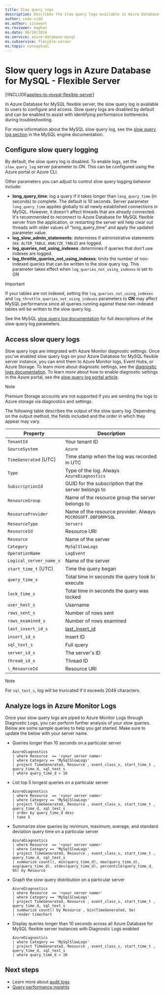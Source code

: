 ```yaml
---
title: Slow query logs
description: Describes the slow query logs available in Azure Database for MySQL - Flexible Server.
author: code-sidd
ms.author: sisawant
ms.reviewer: maghan
ms.date: 06/18/2024
ms.service: azure-database-mysql
ms.subservice: flexible-server
ms.topic: conceptual
---
```

# Slow query logs in Azure Database for MySQL - Flexible Server

[!INCLUDE[applies-to-mysql-flexible-server](../includes/applies-to-mysql-flexible-server.md)]

In Azure Database for MySQL flexible server, the slow query log is available to users to configure and access. Slow query logs are disabled by default and can be enabled to assist with identifying performance bottlenecks during troubleshooting.

For more information about the MySQL slow query log, see the [slow query log section](https://dev.mysql.com/doc/refman/5.7/en/slow-query-log.html) in the MySQL engine documentation.

## Configure slow query logging
By default, the slow query log is disabled. To enable logs, set the `slow_query_log` server parameter to *ON*. This can be configured using the Azure portal or Azure CLI.

Other parameters you can adjust to control slow query logging behavior include:

- **long_query_time**: log a query if it takes longer than `long_query_time` (in seconds) to complete. The default is 10 seconds. Server parameter `long_query_time` applies globally to all newly established connections in MySQL. However, it doesn't affect threads that are already connected. It's recommended to reconnect to Azure Database for MySQL flexible server from the application, or restarting the server will help clear out threads with older values of "long_query_time" and apply the updated parameter value.
- **log_slow_admin_statements**: determines if administrative statements (ex. `ALTER_TABLE`, `ANALYZE_TABLE`) are logged.
- **log_queries_not_using_indexes**: determines if queries that don't use indexes are logged.
- **log_throttle_queries_not_using_indexes**: limits the number of non-indexed queries that can be written to the slow query log. This parameter takes effect when `log_queries_not_using_indexes` is set to *ON*

> [!IMPORTANT]
>If your tables are not indexed, setting the `log_queries_not_using_indexes` and `log_throttle_queries_not_using_indexes` parameters to **ON** may affect MySQL performance since all queries running against these non-indexed tables will be written to the slow query log.

See the MySQL [slow query log documentation](https://dev.mysql.com/doc/refman/5.7/en/slow-query-log.html) for full descriptions of the slow query log parameters.

## Access slow query logs

Slow query logs are integrated with Azure Monitor diagnostic settings. Once you've enabled slow query logs on your Azure Database for MySQL flexible server instance, you can emit them to Azure Monitor logs, Event Hubs, or Azure Storage. To learn more about diagnostic settings, see the [diagnostic logs documentation](../../azure-monitor/essentials/platform-logs-overview.md). To learn more about how to enable diagnostic settings in the Azure portal, see the [slow query log portal article](tutorial-query-performance-insights.md#set-up-diagnostics).

>[!Note]
>Premium Storage accounts are not supported if you are sending the logs to Azure storage via diagnostics and settings. 

The following table describes the output of the slow query log. Depending on the output method, the fields included and the order in which they appear may vary.

| **Property** | **Description** |
|---|---|
| `TenantId` | Your tenant ID |
| `SourceSystem` | `Azure` |
| `TimeGenerated` [UTC] | Time stamp when the log was recorded in UTC |
| `Type` | Type of the log. Always `AzureDiagnostics` |
| `SubscriptionId` | GUID for the subscription that the server belongs to |
| `ResourceGroup` | Name of the resource group the server belongs to |
| `ResourceProvider` | Name of the resource provider. Always `MICROSOFT.DBFORMYSQL` |
| `ResourceType` | `Servers` |
| `ResourceId` | Resource URI |
| `Resource` | Name of the server |
| `Category` | `MySqlSlowLogs` |
| `OperationName` | `LogEvent` |
| `Logical_server_name_s` | Name of the server |
| `start_time_t` [UTC] | Time the query began |
| `query_time_s` | Total time in seconds the query took to execute |
| `lock_time_s` | Total time in seconds the query was locked |
| `user_host_s` | Username |
| `rows_sent_s` | Number of rows sent |
| `rows_examined_s` | Number of rows examined |
| `last_insert_id_s` | [last_insert_id](https://dev.mysql.com/doc/refman/5.7/en/information-functions.html#function_last-insert-id) |
| `insert_id_s` | Insert ID |
| `sql_text_s` | Full query |
| `server_id_s` | The server's ID |
| `thread_id_s` | Thread ID |
| `\_ResourceId` | Resource URI |

> [!Note]
> For `sql_text_s`, log will be truncated if it exceeds 2048 characters.

## Analyze logs in Azure Monitor Logs

Once your slow query logs are piped to Azure Monitor Logs through Diagnostic Logs, you can perform further analysis of your slow queries. Below are some sample queries to help you get started. Make sure to update the below with your server name.

- Queries longer than 10 seconds on a particular server

    ```Kusto
    AzureDiagnostics
    | where Resource  == '<your server name>'
    | where Category == 'MySqlSlowLogs'
    | project TimeGenerated, Resource , event_class_s, start_time_t , query_time_d, sql_text_s
    | where query_time_d > 10
    ```

- List top 5 longest queries on a particular server

    ```Kusto
    AzureDiagnostics
    | where Resource  == '<your server name>'
    | where Category == 'MySqlSlowLogs'
    | project TimeGenerated, Resource , event_class_s, start_time_t , query_time_d, sql_text_s
    | order by query_time_d desc
    | take 5
    ```

- Summarize slow queries by minimum, maximum, average, and standard deviation query time on a particular server

    ```Kusto
    AzureDiagnostics
    | where Resource  == '<your server name>'
    | where Category == 'MySqlSlowLogs'
    | project TimeGenerated, Resource , event_class_s, start_time_t , query_time_d, sql_text_s
    | summarize count(), min(query_time_d), max(query_time_d), avg(query_time_d), stdev(query_time_d), percentile(query_time_d, 95) by Resource 
    ```

- Graph the slow query distribution on a particular server

    ```Kusto
    AzureDiagnostics
    | where Resource  == '<your server name>'
    | where Category == 'MySqlSlowLogs'
    | project TimeGenerated, Resource , event_class_s, start_time_t , query_time_d, sql_text_s
    | summarize count() by Resource , bin(TimeGenerated, 5m)
    | render timechart
    ```

- Display queries longer than 10 seconds across all Azure Database for MySQL flexible server instances with Diagnostic Logs enabled

    ```Kusto
    AzureDiagnostics
    | where Category == 'MySqlSlowLogs'
    | project TimeGenerated, Resource , event_class_s, start_time_t , query_time_d, sql_text_s
    | where query_time_d > 10
    ```

## Next steps
- Learn more about [audit logs](concepts-audit-logs.md)
- [Query performance insights](tutorial-query-performance-insights.md)
<!-- - [How to configure slow query logs from the Azure CLI](howto-configure-server-logs-in-cli.md). -->
